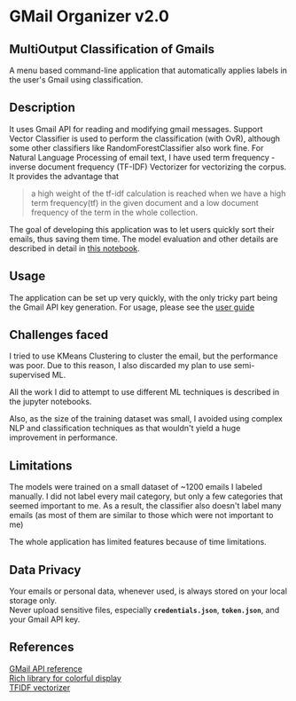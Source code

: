 # GMail Organizer v2.0

## MultiOutput Classification of Gmails

A menu based command-line application that automatically applies labels in the user's Gmail using classification.

## Description

It uses Gmail API for reading and modifying gmail messages. Support Vector Classifier is used to perform 
the classification (with OvR), although some other classifiers like RandomForestClassifier also work fine.
For Natural Language Processing of email text, I have used term frequency - inverse document frequency (TF-IDF) Vectorizer for vectorizing the corpus.
It provides the advantage that 
> a high weight of the tf-idf calculation is reached when we have a high term frequency(tf) in the given document and a 
> low document frequency of the term in the whole collection.

The goal of developing this application was to let users quickly sort their emails, thus saving them time.
The model evaluation and other details are described in detail in [this notebook](notebooks/ML_supervised.ipynb).

## Usage

The application can be set up very quickly, with the only tricky part being the Gmail API key generation.
For usage, please see the [user guide](USER_GUIDE.md)

## Challenges faced

I tried to use KMeans Clustering to cluster the email, but the performance was poor.
Due to this reason, I also discarded my plan to use semi-supervised ML.

All the work I did to attempt to use different ML techniques is described in the jupyter notebooks.

Also, as the size of the training dataset was small, I avoided using complex NLP and classification techniques as that 
wouldn't yield a huge improvement in performance.

## Limitations

The models were trained on a small dataset of ~1200 emails I labeled manually. 
I did not label every mail category, but only a few categories that seemed important to me.
As a result, the classifier also doesn't label many emails 
(as most of them are similar to those which were not important to me)

The whole application has limited features because of time limitations.

## Data Privacy

Your emails or personal data, whenever used, is always stored on your local storage only. \
Never upload sensitive files, especially **`credentials.json`**, **`token.json`**, and your Gmail API key.

## References
[GMail API reference](https://developers.google.com/gmail/api/reference/rest/v1/users.messages)\
[Rich library for colorful display](https://rich.readthedocs.io/en/stable/console.html)\
[TFIDF vectorizer](https://scikit-learn.org/stable/modules/generated/sklearn.feature_extraction.text.TfidfVectorizer.html)